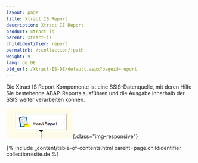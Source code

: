 ```yaml
---
layout: page
title: Xtract IS Report
description: Xtract IS Report
product: xtract-is
parent: xtract-is
childidentifier: report
permalink: /:collection/:path
weight: 9
lang: de_DE
old_url: /Xtract-IS-DE/default.aspx?pageid=report
---
```


Die Xtract IS Report Kompomente ist eine SSIS-Datenquelle, mit deren Hilfe Sie bestehende ABAP-Reports ausführen und die Ausgabe innerhalb der SSIS weiter verarbeiten können.

![Report](/img/content/Report.png){:class="img-responsive"}


{% include _content/table-of-contents.html parent=page.childidentifier collection=site.de %}